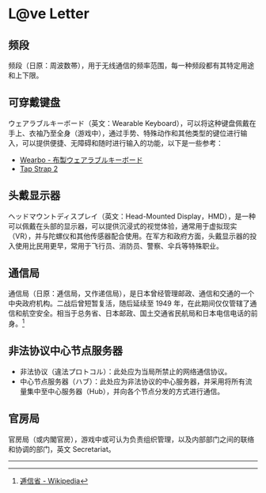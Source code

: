 # L@ve Letter

## 频段

频段（日原：周波数帯），用于无线通信的频率范围，每一种频段都有其特定用途和上下限。

## 可穿戴键盘

ウェアラブルキーボード（英文：Wearable Keyboard），可以将这种键盘佩戴在手上、衣袖乃至全身（游戏中），通过手势、特殊动作和其他类型的键位进行输入，可以提供便捷、无障碍和随时进行输入的功能，以下是一些参考：

- [Wearbo - 布製ウェアラブルキーボード](https://gugen.jp/subscriptions/work/888)
- [Tap Strap 2](https://www.tapwithus.com/product/tap-strap-2/)

## 头戴显示器

ヘッドマウントディスプレイ（英文：Head-Mounted Display，HMD），是一种可以佩戴在头部的显示器，可以提供沉浸式的视觉体验，通常用于虚拟现实（VR），并与陀螺仪和其他传感器配合使用。在军方和政府方面，头戴显示器的投入使用比民用更早，常用于飞行员、消防员、警察、伞兵等特殊职业。

## 通信局

通信局（日原：逓信局，又作递信局），是日本曾经管理邮政、通信和交通的一个中央政府机构。二战后曾短暂复活，随后延续至 1949 年，在此期间仅仅管辖了通信和航空安全。相当于总务省、日本邮政、国土交通省民航局和日本电信电话的前身。[^1]

## 非法协议中心节点服务器

- 非法协议（違法プロトコル）：此处应为当局所禁止的网络通信协议。
- 中心节点服务器（ハブ）：此处应为非法协议的中心服务器，并采用将所有流量集中至中心服务器（Hub），并向各个节点分发的方式进行通信。

## 官房局

官房局（或内閣官房），游戏中或可认为负责组织管理，以及内部部门之间的联络和协调的部门，英文 Secretariat。

---

[^1]: [逓信省 - Wikipedia](https://ja.wikipedia.org/wiki/%E9%80%93%E4%BF%A1%E7%9C%81)
